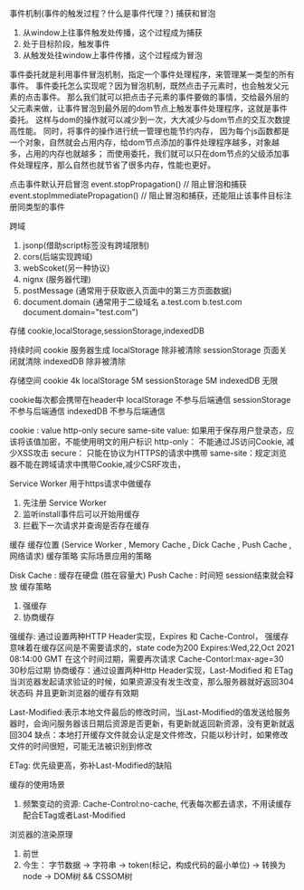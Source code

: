 事件机制(事件的触发过程？什么是事件代理？)
捕获和冒泡

1. 从window上往事件触发处传播，这个过程成为捕获
2. 处于目标阶段，触发事件
3. 从触发处往window上事件传播，这个过程成为冒泡

事件委托就是利用事件冒泡机制，指定一个事件处理程序，来管理某一类型的所有事件。
事件委托怎么实现呢？因为冒泡机制，既然点击子元素时，也会触发父元素的点击事件。
那么我们就可以把点击子元素的事件要做的事情，交给最外层的父元素来做，让事件冒泡到最外层的dom节点上触发事件处理程序，这就是事件委托。
这样与dom的操作就可以减少到一次，大大减少与dom节点的交互次数提高性能。
同时，将事件的操作进行统一管理也能节约内存，
因为每个js函数都是一个对象，自然就会占用内存，给dom节点添加的事件处理程序越多，对象越多，占用的内存也就越多；
而使用委托，我们就可以只在dom节点的父级添加事件处理程序，那么自然也就节省了很多内存，性能也更好。


点击事件默认开启冒泡
event.stopPropagation() // 阻止冒泡和捕获
event.stopImmediatePropagation() // 阻止冒泡和捕获，还能阻止该事件目标注册同类型的事件



跨域
1. jsonp(借助script标签没有跨域限制)
2. cors(后端实现跨域)
3. webScoket(另一种协议)
4. nignx (服务器代理)
5. postMessage (通常用于获取嵌入页面中的第三方页面数据)
6. document.domain (通常用于二级域名 a.test.com b.test.com document.domain="test.com")


存储
cookie,localStorage,sessionStorage,indexedDB

持续时间
cookie 服务器生成
localStorage 除非被清除
sessionStorage 页面关闭就清除
indexedDB 除非被清除

存储空间
cookie 4k
localStorage 5M
sessionStorage 5M
indexedDB 无限

cookie每次都会携带在header中
localStorage 不参与后端通信
sessionStorage 不参与后端通信
indexedDB 不参与后端通信

cookie : value http-only secure same-site
value: 如果用于保存用户登录态，应该将该值加密，不能使用明文的用户标识
http-only： 不能通过JS访问Cookie, 减少XSS攻击
secure： 只能在协议为HTTPS的请求中携带
same-site：规定浏览器不能在跨域请求中携带Cookie,减少CSRF攻击，

Service Worker
用于https请求中做缓存
1. 先注册 Service Worker
2. 监听install事件后可以开始用缓存
3. 拦截下一次请求并查询是否存在缓存


缓存
缓存位置 (Service Worker , Memory Cache , Dick Cache , Push Cache , 网络请求)
缓存策略
实际场景应用的策略


Disk Cache : 缓存在硬盘 (胜在容量大)
Push Cache : 时间短 session结束就会释放
缓存策略 
1. 强缓存
2. 协商缓存

强缓存: 通过设置两种HTTP Header实现，Expires 和 Cache-Control，
强缓存意味着在缓存区间是不需要请求的，state code为200
Expires:Wed,22,Oct 2021 08:14:00 GMT 在这个时间过期，需要再次请求
Cache-Contorl:max-age=30 30秒后过期
协商缓存：通过设置两种Http Header实现，Last-Modified 和 ETag
当浏览器发起请求验证的时候，如果资源没有发生改变，那么服务器就好返回304状态码
并且更新浏览器的缓存有效期

Last-Modified:表示本地文件最后的修改时间，当Last-Modified的值发送给服务器时，会询问服务器该日期后资源是否更新，有更新就返回新资源，没有更新就返回304
缺点：本地打开缓存文件就会认定是文件修改，只能以秒计时，如果修改文件的时间很短，可能无法被识别到修改

ETag: 优先级更高，弥补Last-Modified的缺陷

缓存的使用场景
1. 频繁变动的资源: Cache-Control:no-cache, 代表每次都去请求，不用读缓存 配合ETag或者Last-Modified



浏览器的渲染原理
1. 前世
2. 今生：
    字节数据 -> 字符串 -> token(标记，构成代码的最小单位) -> 转换为node -> DOM树 && CSSOM树